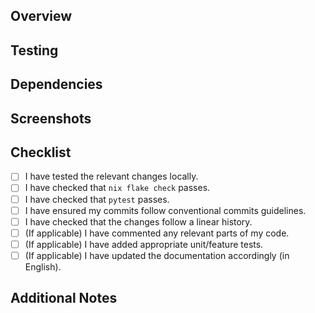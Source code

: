 <!-- markdownlint-disable MD041 -->

## Overview

<!-- Provide a brief overview of what this PR aims to accomplish. For instance,
is it adding a new configuration, updating an existing one, fixing a bug, or
improving the documentation? -->

## Testing

<!-- Describe the testing process for the changes. Include steps to reproduce
any relevant scenarios and the expected outcomes. For example when creating a new
package, test that `nix build` produces the expected binaries/libraries and that
they work as well. Or when adding new NixOS/home-manager modules that you were
able to include them in a NixOS/home-configuration build and that they work.-->

## Dependencies

<!-- List any new dependencies introduced by this PR, or if any existing
dependencies are updated or removed. -->

## Screenshots

<!-- Provide screenshots demonstrating the changes, especially for UI-related
updates (if applicable). -->

## Checklist

<!-- Ensure you've gone through this checklist before submitting your PR. -->

- [ ] I have tested the relevant changes locally.
- [ ] I have checked that `nix flake check` passes.
- [ ] I have checked that `pytest` passes.
- [ ] I have ensured my commits follow conventional commits guidelines.
- [ ] I have checked that the changes follow a linear history.
- [ ] (If applicable) I have commented any relevant parts of my code.
- [ ] (If applicable) I have added appropriate unit/feature tests.
- [ ] (If applicable) I have updated the documentation accordingly (in English).

## Additional Notes

<!-- Add any other notes, comments, or considerations regarding the PR here. -->
